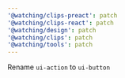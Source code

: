 ```yaml
---
'@watching/clips-preact': patch
'@watching/clips-react': patch
'@watching/design': patch
'@watching/clips': patch
'@watching/tools': patch
---
```


Rename `ui-action` to `ui-button`
